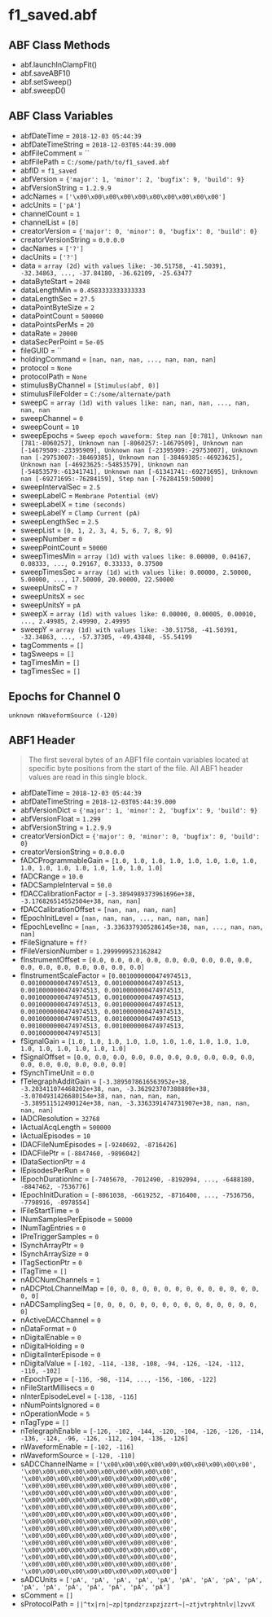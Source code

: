 # f1_saved.abf

## ABF Class Methods

* abf.launchInClampFit()
* abf.saveABF1()
* abf.setSweep()
* abf.sweepD()

## ABF Class Variables

* abfDateTime = `2018-12-03 05:44:39`
* abfDateTimeString = `2018-12-03T05:44:39.000`
* abfFileComment = ``
* abfFilePath = `C:/some/path/to/f1_saved.abf`
* abfID = `f1_saved`
* abfVersion = `{'major': 1, 'minor': 2, 'bugfix': 9, 'build': 9}`
* abfVersionString = `1.2.9.9`
* adcNames = `['\x00\x00\x00\x00\x00\x00\x00\x00\x00\x00']`
* adcUnits = `['pA']`
* channelCount = `1`
* channelList = `[0]`
* creatorVersion = `{'major': 0, 'minor': 0, 'bugfix': 0, 'build': 0}`
* creatorVersionString = `0.0.0.0`
* dacNames = `['?']`
* dacUnits = `['?']`
* data = `array (2d) with values like: -30.51758, -41.50391, -32.34863, ..., -37.84180, -36.62109, -25.63477`
* dataByteStart = `2048`
* dataLengthMin = `0.4583333333333333`
* dataLengthSec = `27.5`
* dataPointByteSize = `2`
* dataPointCount = `500000`
* dataPointsPerMs = `20`
* dataRate = `20000`
* dataSecPerPoint = `5e-05`
* fileGUID = ``
* holdingCommand = `[nan, nan, nan, ..., nan, nan, nan]`
* protocol = `None`
* protocolPath = `None`
* stimulusByChannel = `[Stimulus(abf, 0)]`
* stimulusFileFolder = `C:/some/alternate/path`
* sweepC = `array (1d) with values like: nan, nan, nan, ..., nan, nan, nan`
* sweepChannel = `0`
* sweepCount = `10`
* sweepEpochs = `Sweep epoch waveform: Step nan [0:781], Unknown nan [781:-8060257], Unknown nan [-8060257:-14679509], Unknown nan [-14679509:-23395909], Unknown nan [-23395909:-29753007], Unknown nan [-29753007:-38469385], Unknown nan [-38469385:-46923625], Unknown nan [-46923625:-54853579], Unknown nan [-54853579:-61341741], Unknown nan [-61341741:-69271695], Unknown nan [-69271695:-76284159], Step nan [-76284159:50000]`
* sweepIntervalSec = `2.5`
* sweepLabelC = `Membrane Potential (mV)`
* sweepLabelX = `time (seconds)`
* sweepLabelY = `Clamp Current (pA)`
* sweepLengthSec = `2.5`
* sweepList = `[0, 1, 2, 3, 4, 5, 6, 7, 8, 9]`
* sweepNumber = `0`
* sweepPointCount = `50000`
* sweepTimesMin = `array (1d) with values like: 0.00000, 0.04167, 0.08333, ..., 0.29167, 0.33333, 0.37500`
* sweepTimesSec = `array (1d) with values like: 0.00000, 2.50000, 5.00000, ..., 17.50000, 20.00000, 22.50000`
* sweepUnitsC = `?`
* sweepUnitsX = `sec`
* sweepUnitsY = `pA`
* sweepX = `array (1d) with values like: 0.00000, 0.00005, 0.00010, ..., 2.49985, 2.49990, 2.49995`
* sweepY = `array (1d) with values like: -30.51758, -41.50391, -32.34863, ..., -57.37305, -49.43848, -55.54199`
* tagComments = `[]`
* tagSweeps = `[]`
* tagTimesMin = `[]`
* tagTimesSec = `[]`

## Epochs for Channel 0


```
unknown nWaveformSource (-120)
```

## ABF1 Header

> The first several bytes of an ABF1 file contain variables     located at specific byte positions from the start of the file.     All ABF1 header values are read in this single block. 

* abfDateTime = `2018-12-03 05:44:39`
* abfDateTimeString = `2018-12-03T05:44:39.000`
* abfVersionDict = `{'major': 1, 'minor': 2, 'bugfix': 9, 'build': 9}`
* abfVersionFloat = `1.299`
* abfVersionString = `1.2.9.9`
* creatorVersionDict = `{'major': 0, 'minor': 0, 'bugfix': 0, 'build': 0}`
* creatorVersionString = `0.0.0.0`
* fADCProgrammableGain = `[1.0, 1.0, 1.0, 1.0, 1.0, 1.0, 1.0, 1.0, 1.0, 1.0, 1.0, 1.0, 1.0, 1.0, 1.0, 1.0]`
* fADCRange = `10.0`
* fADCSampleInterval = `50.0`
* fDACCalibrationFactor = `[-3.3894989373961696e+38, -3.176826514552504e+38, nan, nan]`
* fDACCalibrationOffset = `[nan, nan, nan, nan]`
* fEpochInitLevel = `[nan, nan, nan, ..., nan, nan, nan]`
* fEpochLevelInc = `[nan, -3.3363379305286145e+38, nan, ..., nan, nan, nan]`
* fFileSignature = `ff?`
* fFileVersionNumber = `1.2999999523162842`
* fInstrumentOffset = `[0.0, 0.0, 0.0, 0.0, 0.0, 0.0, 0.0, 0.0, 0.0, 0.0, 0.0, 0.0, 0.0, 0.0, 0.0, 0.0]`
* fInstrumentScaleFactor = `[0.0010000000474974513, 0.0010000000474974513, 0.0010000000474974513, 0.0010000000474974513, 0.0010000000474974513, 0.0010000000474974513, 0.0010000000474974513, 0.0010000000474974513, 0.0010000000474974513, 0.0010000000474974513, 0.0010000000474974513, 0.0010000000474974513, 0.0010000000474974513, 0.0010000000474974513, 0.0010000000474974513, 0.0010000000474974513]`
* fSignalGain = `[1.0, 1.0, 1.0, 1.0, 1.0, 1.0, 1.0, 1.0, 1.0, 1.0, 1.0, 1.0, 1.0, 1.0, 1.0, 1.0]`
* fSignalOffset = `[0.0, 0.0, 0.0, 0.0, 0.0, 0.0, 0.0, 0.0, 0.0, 0.0, 0.0, 0.0, 0.0, 0.0, 0.0, 0.0]`
* fSynchTimeUnit = `0.0`
* fTelegraphAdditGain = `[-3.3895078616563952e+38, -3.203411074468202e+38, nan, -3.362923707388889e+38, -3.0704931426680154e+38, nan, nan, nan, nan, -3.389511512490124e+38, nan, -3.3363391474731907e+38, nan, nan, nan, nan]`
* lADCResolution = `32768`
* lActualAcqLength = `500000`
* lActualEpisodes = `10`
* lDACFileNumEpisodes = `[-9240692, -8716426]`
* lDACFilePtr = `[-8847460, -9896042]`
* lDataSectionPtr = `4`
* lEpisodesPerRun = `0`
* lEpochDurationInc = `[-7405670, -7012490, -8192094, ..., -6488180, -8847462, -7536776]`
* lEpochInitDuration = `[-8061038, -6619252, -8716400, ..., -7536756, -7798916, -8978554]`
* lFileStartTime = `0`
* lNumSamplesPerEpisode = `50000`
* lNumTagEntries = `0`
* lPreTriggerSamples = `0`
* lSynchArrayPtr = `0`
* lSynchArraySize = `0`
* lTagSectionPtr = `0`
* lTagTime = `[]`
* nADCNumChannels = `1`
* nADCPtoLChannelMap = `[0, 0, 0, 0, 0, 0, 0, 0, 0, 0, 0, 0, 0, 0, 0, 0]`
* nADCSamplingSeq = `[0, 0, 0, 0, 0, 0, 0, 0, 0, 0, 0, 0, 0, 0, 0, 0]`
* nActiveDACChannel = `0`
* nDataFormat = `0`
* nDigitalEnable = `0`
* nDigitalHolding = `0`
* nDigitalInterEpisode = `0`
* nDigitalValue = `[-102, -114, -138, -108, -94, -126, -124, -112, -110, -102]`
* nEpochType = `[-116, -98, -114, ..., -156, -106, -122]`
* nFileStartMillisecs = `0`
* nInterEpisodeLevel = `[-138, -116]`
* nNumPointsIgnored = `0`
* nOperationMode = `5`
* nTagType = `[]`
* nTelegraphEnable = `[-126, -102, -144, -120, -104, -126, -126, -114, -136, -124, -96, -126, -112, -104, -136, -126]`
* nWaveformEnable = `[-102, -116]`
* nWaveformSource = `[-120, -110]`
* sADCChannelName = `['\x00\x00\x00\x00\x00\x00\x00\x00\x00\x00', '\x00\x00\x00\x00\x00\x00\x00\x00\x00\x00', '\x00\x00\x00\x00\x00\x00\x00\x00\x00\x00', '\x00\x00\x00\x00\x00\x00\x00\x00\x00\x00', '\x00\x00\x00\x00\x00\x00\x00\x00\x00\x00', '\x00\x00\x00\x00\x00\x00\x00\x00\x00\x00', '\x00\x00\x00\x00\x00\x00\x00\x00\x00\x00', '\x00\x00\x00\x00\x00\x00\x00\x00\x00\x00', '\x00\x00\x00\x00\x00\x00\x00\x00\x00\x00', '\x00\x00\x00\x00\x00\x00\x00\x00\x00\x00', '\x00\x00\x00\x00\x00\x00\x00\x00\x00\x00', '\x00\x00\x00\x00\x00\x00\x00\x00\x00\x00', '\x00\x00\x00\x00\x00\x00\x00\x00\x00\x00', '\x00\x00\x00\x00\x00\x00\x00\x00\x00\x00', '\x00\x00\x00\x00\x00\x00\x00\x00\x00\x00', '\x00\x00\x00\x00\x00\x00\x00\x00\x00\x00']`
* sADCUnits = `['pA', 'pA', 'pA', 'pA', 'pA', 'pA', 'pA', 'pA', 'pA', 'pA', 'pA', 'pA', 'pA', 'pA', 'pA', 'pA']`
* sComment = `[]`
* sProtocolPath = `||^tx|rn|~zp|tpndzrzxpzjzzrt~|~ztjvtrphtnlv|lzvvX`
